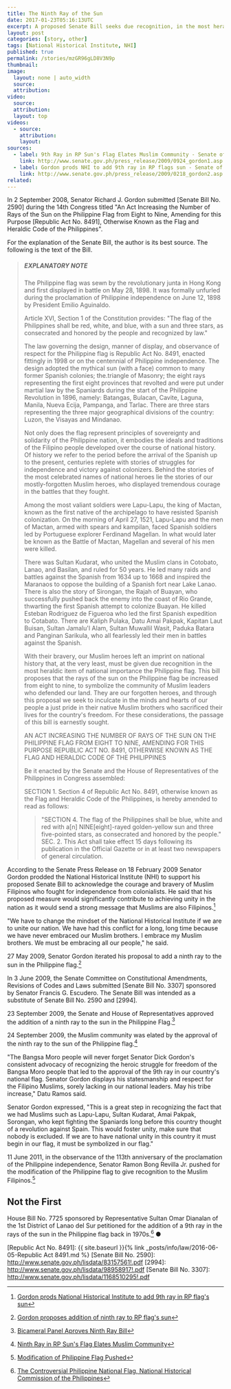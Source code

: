 ```yaml
---
title: The Ninth Ray of the Sun
date: 2017-01-23T05:16:13UTC
excerpt: A proposed Senate Bill seeks due recognition, in the most heraldic item of national importance, of our Muslim brothers who had fought for freedom and independence from colonialists long before the Philippine Revolution of the 19th century.
layout: post
categories: [story, other]
tags: [National Historical Institute, NHI]
published: true
permalink: /stories/mzGR96gLD8V3N9p
thumbnail:
image:
  layout: none | auto_width
  source:
  attribution:
video:
  source:
  attribution:
  layout: top
videos:
  - source:
    attribution:
    layout:
sources:
  - label: 9th Ray in RP Sun's Flag Elates Muslim Community - Senate of the Republic of the Philippines
    link: http://www.senate.gov.ph/press_release/2009/0924_gordon1.asp
  - label: Gordon prods NHI to add 9th ray in RP flags sun - Senate of the Republic of the Philippines
    link: http://www.senate.gov.ph/press_release/2009/0218_gordon2.asp
related:
---
```


In 2 September 2008, Senator Richard J. Gordon submitted [Senate Bill No. 2590] during the 14th Congress titled "An Act Increasing the Number of Rays of the Sun on the Philippine Flag from Eight to Nine, Amending for this Purpose [Republic Act No. 8491], Otherwise Known as the Flag and Heraldic Code of the Philippines".

For the explanation of the Senate Bill, the author is its best source.
The following is the text of the Bill.

> ##### EXPLANATORY NOTE
> The Philippine flag was sewn by the revolutionary junta in Hong Kong and first displayed in battle on May 28, 1898. It was formally unfurled during the proclamation of Philippine independence on June 12, 1898 by President Emilio Aguinaldo.
>
> Article XVI, Section 1 of the Constitution provides: "The flag of the Philippines shall
be red, white, and blue, with a sun and three stars, as consecrated and honored by the
people and recognized by law."
>
> The law governing the design, manner of display, and observance of respect for the Philippine flag is Republic Act No. 8491, enacted fittingly in 1998 or on the centennial of Philippine independence. The design adopted the mythical sun (with a face) common to many former Spanish colonies; the.triangle of Masonry; the eight rays representing the first eight provinces that revolted and were put under martial law by the Spaniards during the start of the Philippine Revolution in 1896, namely: Batangas, Bulacan, Cavite, Laguna, Manila, Nueva Ecija, Pampanga, and Tarlac. There are three stars representing the three major geographical divisions of the country: Luzon, the Visayas and Mindanao.
>
> Not only does the flag represent principles of sovereignty and solidarity of the Philippine nation, it embodies the ideals and traditions of the Filipino people developed over the course of national history. Of history we refer to the period before the arrival of the Spanish up to the present, centuries replete with stories of struggles for independence and victory against colonizers. Behind the stories of the most celebrated names of national heroes lie the stories of our mostly-forgotten Muslim heroes, who displayed tremendous courage in the battles that they fought.
>
> Among the most valiant soldiers were Lapu-Lapu, the king of Mactan, known as the first native of the archipelago to have resisted Spanish colonization. On the morning of April 27, 1521, Lapu-Lapu and the men of Mactan, armed with spears and kampilan, faced Spanish soldiers led by Portuguese explorer Ferdinand Magellan. In what would later be known as the Battle of Mactan, Magellan and several of his men were killed.
>
> There was Sultan Kudarat, who united the Muslim clans in Cotobato, Lanao, and Basilan, and ruled for 50 years. He led many raids and battles against the Spanish from 1634 up to 1668 and inspired the Maranaos to oppose the building of a Spanish fort near Lake Lanao. There is also the story of Sirongan, the Rajah of Buayan, who successfully pushed back the enemy into the coast of Rio Grande, thwarting the first Spanish attempt to colonize Buayan. He killed Esteban Rodriguez de Figueroa who led the first Spanish expedition to Cotabato. There are Kaliph Pulaka, Datu Amai Pakpak, Kapitan Laut Buisan, Sultan Jamalu'l Alam, Sultan Muwallil Wasit, Paduka Batara and Panginan Sarikula, who all fearlessly led their men in battles against the Spanish.
>
> With their bravery, our Muslim heroes left an imprint on national history that, at the very least, must be given due recognition in the most heraldic item of national importance the Philippine flag. This bill proposes that the rays of the sun on the Philippine flag be increased from eight to nine, to symbolize the community of Muslim leaders who defended our land. They are our forgotten heroes, and through this proposal we seek to inculcate in the minds and hearts of our people a just pride in their native Muslim brothers who sacrificed their lives for the country's freedom. For these considerations, the passage of this bill is earnestly sought.
>
>
> AN ACT
> INCREASING THE NUMBER OF RAYS OF THE SUN ON THE PHILIPPINE FLAG
> FROM EIGHT TO NINE, AMENDING FOR THIS PURPOSE REPUBLIC ACT
> NO. 8491, OTHERWISE KNOWN AS THE FLAG AND HERALDIC CODE
> OF THE PHILIPPINES
>
> Be it enacted by the Senate and the House of Representatives of the Philippines in Congress assembled:
>
> SECTION 1. Section 4 of Republic Act No. 8491, otherwise known as the Flag and Heraldic Code of the Philippines, is hereby amended to read as follows:
> > "SECTION 4. The flag of the Philippines shall be blue, white and red with a[n] NINE[eight]-rayed golden-yellow sun and three five-pointed stars, as consecrated and honored by the people."
> SEC. 2. This Act shall take effect 15 days following its publication in the Official Gazette or in at least two newspapers of general circulation.

According to the Senate Press Release on 18 February 2009 Senator Gordon prodded the National Historical Institute (NHI) to support his proposed Senate Bill to acknowledge the courage and bravery of Muslim Filipinos who fought for independence from colonialists. He said  that his proposed measure would significantly contribute to achieving unity in the nation as it would send a strong message that Muslims are also Filipinos.[^gordon-prodded-nhi]

"We have to change the mindset of the National Historical Institute if we are to unite our nation. We have had this conflict for a long, long time because we have never embraced our Muslim brothers. I embrace my Muslim brothers. We must be embracing all our people," he said.

27 May 2009, Senator Gordon iterated his proposal to add a ninth ray to the sun in the Philippine flag.[^gordon-iterated]

In 3 June 2009, the Senate Committee on Constitutional Amendments, Revisions of Codes and Laws submitted [Senate Bill No. 3307] sponsored by Senator Francis G. Escudero. The Senate Bill was intended as a substitute of Senate Bill No. 2590 and [2994].

23 September 2009, the Senate and House of Representatives approved the addition of a ninth ray to the sun in the Philippine Flag.[^bill-approved]

24 September 2009, the Muslim community was elated by the approval of the ninth ray to the sun of the Philippine flag.[^elation]

"The Bangsa Moro people will never forget Senator Dick Gordon's consistent advocacy of recognizing the heroic struggle for freedom of the Bangsa Moro people that led to the approval of the 9th ray in our country's national flag. Senator Gordon displays his statesmanship and respect for the Filipino Muslims, sorely lacking in our national leaders. May his tribe increase," Datu Ramos said.

Senator Gordon expressed, "This is a great step in recognizing the fact that we had Muslims such as Lapu-Lapu, Sultan Kudarat, Amai Pakpak, Sorongan, who kept fighting the Spaniards long before this country thought of a revolution against Spain. This would foster unity, make sure that nobody is excluded. If we are to have national unity in this country it must begin in our flag, it must be symbolized in our flag."

11 June 2011, in the observance of the 113th anniversary of the proclamation of the Philippine independence, Senator Ramon Bong Revilla Jr. pushed for the modification of the Philippine flag to give recognition to the Muslim Filipinos.[^revilla-push]

## Not the First

House Bill No. 7725 sponsored by Representative Sultan Omar Dianalan of the 1st District of Lanao del Sur petitioned for the addition of a 9th ray in the rays of the sun in the Philippine flag back in 1970s.[^house-bill-7725]
&#x25cf;

[^gordon-prodded-nhi]: [Gordon prods National Historical Institute to add 9th ray in RP flag's sun](http://www.senate.gov.ph/press_release/2009/0218_gordon2.asp)
[^gordon-iterated]: [Gordon proposes addition of ninth ray to RP flag's sun](http://www.senate.gov.ph/press_release/2009/0527_gordon4.asp)
[^bill-approved]: [Bicameral Panel Aproves Ninth Ray Bill](http://www.senate.gov.ph/press_release/2009/0923_gordon1.asp)
[^elation]: [Ninth Ray in RP Sun's Flag Elates Muslim Community](http://www.senate.gov.ph/press_release/2009/0924_gordon1.asp)
[^revilla-push]: [Modification of Philippine Flag Pushed](http://www.senate.gov.ph/press_release/2011/0611_revilla1.asp)
[^house-bill-7725]: [The Controversial Philippine National Flag, National Historical Commission of the Philippines](http://nhcp.gov.ph/the-controversial-philippine-national-flag/)

[Republic Act No. 8491]: {{ site.baseurl }}{% link _posts/info/law/2016-06-05-Republic Act 8491.md %}
[Senate Bill No. 2590]: http://www.senate.gov.ph/lisdata/83157561!.pdf
[2994]: http://www.senate.gov.ph/lisdata/98958917!.pdf
[Senate Bill No. 3307]: http://www.senate.gov.ph/lisdata/1168510295!.pdf
